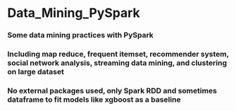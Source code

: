 # Data_Mining_PySpark
### Some data mining practices with PySpark
### Including map reduce, frequent itemset, recommender system, social network analysis, streaming data mining, and clustering on large dataset
### No external packages used, only Spark RDD and sometimes dataframe to fit models like xgboost as a baseline
